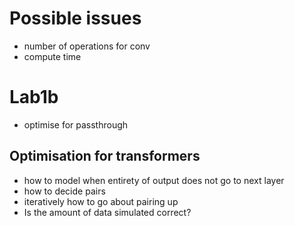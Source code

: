 # Possible issues
* number of operations for conv
* compute time

# Lab1b
* optimise for passthrough

## Optimisation for transformers
- how to model when entirety of output does not go to next layer
- how to decide pairs
- iteratively how to go about pairing up
- Is the amount of data simulated correct?